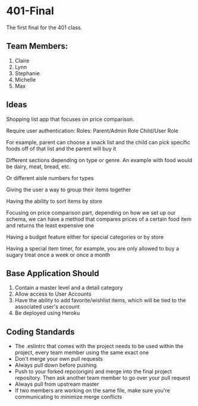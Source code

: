 # 401-Final

The first final for the 401 class.

## Team Members:
1. Claire 
2. Lynn
3. Stephanie
4. Michelle
5. Max

## Ideas 
Shopping list app that focuses on price comparison.

Require user authentication:
Roles:
Parent/Admin Role
Child/User Role

For example, parent can choose a snack list and the child can pick specific foods off of that list and the parent will buy it

Different sections depending on type or genre. An example with food would be dairy, meat, bread, etc.

Or different aisle numbers for types

Giving the user a way to group their items together

Having the ability to sort items by store

Focusing on price comparison part, depending on how we set up our schema, we can have a method that compares prices of a certain food item and returns the least expensive one

Having a budget feature either for special categories or by store

Having a special item timer, for example, you are only allowed to buy a sugary treat once a week or once a month

## Base Application Should
1. Contain a master level and a detail category
2. Allow access to User Accounts
3. Have the ability to add favorite/wishlist items, which will be tied to the associated user's account
4. Be deployed using Heroku

## Coding Standards
- The .eslintrc that comes with the project needs to be used within the project, every team member using the same exact one
- Don't merge your own pull requests
- Always pull down before pushing
- Push to your forked repo(origin) and merge into the final project repository. Then ask another team member to go over your pull request
- Always pull from upstream master
- If two members are working on the same file, make sure you're communicating to minimize merge conflicts

